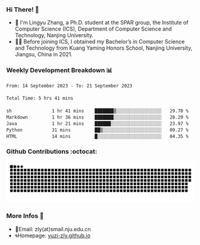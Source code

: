 ### Hi There! 👋 
- 🐳 I'm Lingyu Zhang, a Ph.D. student at the SPAR group, the Institute of Computer Science (ICS), Department of Computer Science and Technology, Nanjing University.
- 🧑‍🎓 Before joining ICS, I obtained my Bachelor’s in Computer Science and Technology from Kuang Yaming Honors School, Nanjing University, Jiangsu, China in 2021.

### Weekly Development Breakdown :bar_chart:

<!--START_SECTION:waka-->

```txt
From: 14 September 2023 - To: 21 September 2023

Total Time: 5 hrs 41 mins

sh               1 hr 41 mins    ███████▒░░░░░░░░░░░░░░░░░   29.70 %
Markdown         1 hr 36 mins    ███████░░░░░░░░░░░░░░░░░░   28.29 %
Java             1 hr 21 mins    ██████░░░░░░░░░░░░░░░░░░░   23.97 %
Python           31 mins         ██▒░░░░░░░░░░░░░░░░░░░░░░   09.27 %
HTML             14 mins         █░░░░░░░░░░░░░░░░░░░░░░░░   04.35 %
```

<!--END_SECTION:waka-->

### Github Contributions :octocat:

![](https://raw.githubusercontent.com/yuzi-zly/yuzi-zly/output/github-contribution-grid-snake.svg)              


### More Infos 📖

- 📧Email: zly(at)smail.nju.edu.cn
- 🌀Homepage: [yuzi-zly.github.io](https://yuzi-zly.github.io/)
